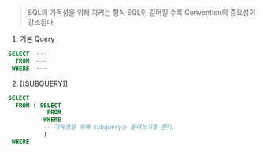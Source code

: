 >SQL의 가독성을 위해 지키는 형식
>SQL이 길어질 수록 Convention의 중요성이 강조된다.

1. 기본 Query

```SQL
SELECT  ~~~
  FROM  ~~~
 WHERE  ~~~
```

2. [[SUBQUERY]]

```SQL
SELECT
  FROM ( SELECT
		   FROM
		  WHERE 
		  -- 가독성을 위해 subquery는 들여쓰기를 한다.
		  )
 WHERE 
```